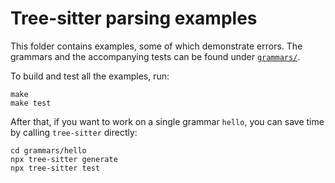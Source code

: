 Tree-sitter parsing examples
==

This folder contains examples, some of which demonstrate errors.
The grammars and the accompanying tests can be found under
[`grammars/`](grammars).

To build and test all the examples, run:
```
make
make test
```

After that, if you want to work on a single grammar `hello`, you can
save time by calling `tree-sitter` directly:
```
cd grammars/hello
npx tree-sitter generate
npx tree-sitter test
```

